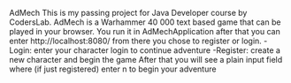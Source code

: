 AdMech
This is my passing project for Java Developer course by CodersLab.
AdMech is a Warhammer 40 000 text based game that can be played in your browser.
You run it in AdMechApplication after that you can enter http://localhost:8080/ from there you chose to register or login.
-Login: enter your character login to continue adventure 
-Register: create a new character and begin the game 
After that you will see a plain input field where (if just registered) enter n to begin your adventure 